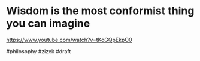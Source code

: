 # Wisdom is the most conformist thing you can imagine


https://www.youtube.com/watch?v=tKoGQpEkpO0

#philosophy #zizek
#draft